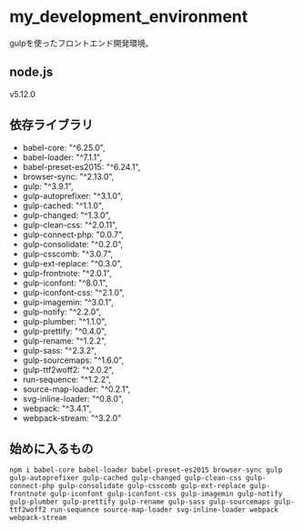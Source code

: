 # my_development_environment
gulpを使ったフロントエンド開発環境。

## node.js
v5.12.0

## 依存ライブラリ
* babel-core: "^6.25.0",
* babel-loader: "^7.1.1",
* babel-preset-es2015: "^6.24.1",
* browser-sync: "^2.13.0",
* gulp: "^3.9.1",
* gulp-autoprefixer: "^3.1.0",
* gulp-cached: "^1.1.0",
* gulp-changed: "^1.3.0",
* gulp-clean-css: "^2.0.11",
* gulp-connect-php: "0.0.7",
* gulp-consolidate: "^0.2.0",
* gulp-csscomb: "^3.0.7",
* gulp-ext-replace: "^0.3.0",
* gulp-frontnote: "^2.0.1",
* gulp-iconfont: "^8.0.1",
* gulp-iconfont-css: "^2.1.0",
* gulp-imagemin: "^3.0.1",
* gulp-notify: "^2.2.0",
* gulp-plumber: "^1.1.0",
* gulp-prettify: "^0.4.0",
* gulp-rename: "^1.2.2",
* gulp-sass: "^2.3.2",
* gulp-sourcemaps: "^1.6.0",
* gulp-ttf2woff2: "^2.0.2",
* run-sequence: "^1.2.2",
* source-map-loader: "^0.2.1",
* svg-inline-loader: "^0.8.0",
* webpack: "^3.4.1",
* webpack-stream: "^3.2.0"

## 始めに入るもの
```
npm i babel-core babel-loader babel-preset-es2015 browser-sync gulp gulp-autoprefixer gulp-cached gulp-changed gulp-clean-css gulp-connect-php gulp-consolidate gulp-csscomb gulp-ext-replace gulp-frontnote gulp-iconfont gulp-iconfont-css gulp-imagemin gulp-notify gulp-plumber gulp-prettify gulp-rename gulp-sass gulp-sourcemaps gulp-ttf2woff2 run-sequence source-map-loader svg-inline-loader webpack webpack-stream
```